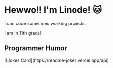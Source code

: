 # Hewwo!! I'm Linode! 🐱

I can code sometimes working projects.

I am in 11th grade!

<h2>Programmer Humor</h2>
![Jokes Card](https://readme-jokes.vercel.app/api)

